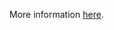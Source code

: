 More information [here](https://docs.bridgecrew.io/docs/ensure-that-cosmos-db-accounts-have-customer-managed-keys-to-encrypt-data-at-rest).

